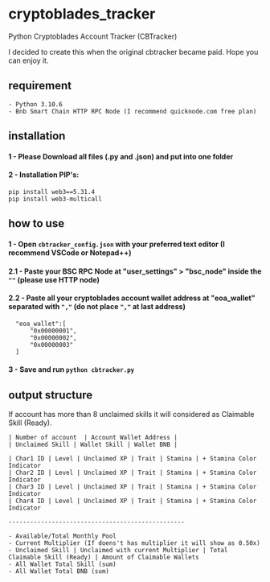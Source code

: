 # cryptoblades_tracker
Python Cryptoblades Account Tracker (CBTracker)

I decided to create this when the original cbtracker became paid. Hope you can enjoy it.

## requirement
```
- Python 3.10.6
- Bnb Smart Chain HTTP RPC Node (I recommend quicknode.com free plan)
```



## installation

#### 1 - Please Download all files (.py and .json) and put into one folder
#### 2 - Installation PIP's:

```
pip install web3==5.31.4
pip install web3-multicall
```



## how to use

#### 1   - Open `cbtracker_config.json` with your preferred text editor (I recommend VSCode or Notepad++)
#### 2.1 - Paste your BSC RPC Node at "user_settings" > "bsc_node" inside the ``""`` (please use HTTP node)
#### 2.2 - Paste all your cryptoblades account wallet address at "eoa_wallet" separated with ``","`` (do not place ``","`` at last address)

```example
  "eoa_wallet":[
      "0x00000001",
      "0x00000002",
      "0x00000003"
  ]
```
#### 3   - Save and run ```python cbtracker.py```



## output structure
If account has more than 8 unclaimed skills it will considered as Claimable Skill (Ready).

```
| Number of account  | Account Wallet Address |
| Unclaimed Skill | Wallet Skill | Wallet BNB |

| Char1 ID | Level | Unclaimed XP | Trait | Stamina | + Stamina Color Indicator
| Char2 ID | Level | Unclaimed XP | Trait | Stamina | + Stamina Color Indicator
| Char3 ID | Level | Unclaimed XP | Trait | Stamina | + Stamina Color Indicator
| Char4 ID | Level | Unclaimed XP | Trait | Stamina | + Stamina Color Indicator

-------------------------------------------------

- Available/Total Monthly Pool
- Current Multiplier (If doens't has multiplier it will show as 0.50x)
- Unclaimed Skill | Unclaimed with current Multiplier | Total Claimable Skill (Ready) | Amount of Claimable Wallets
- All Wallet Total Skill (sum)
- All Wallet Total BNB (sum)
```

